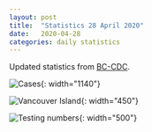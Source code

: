 ```yaml
---
layout: post
title:  "Statistics 28 April 2020"
date:   2020-04-28
categories: daily statistics
---
```


Updated statistics from [BC-CDC](http://www.bccdc.ca/health-info/diseases-conditions/covid-19/case-counts-press-statements).

![Cases](/covid19BCStats/images/2020-04-28-Cases.png){: width="1140"}

![Vancouver Island](/covid19BCStats/images/2020-04-28-VancouverIsland.png){: width="450"}

![Testing numbers](/covid19BCStats/images/2020-04-28-TestingRate.png){: width="500"}
